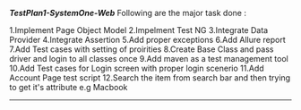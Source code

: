 ***************TestPlan1-SystemOne-Web***************
Following are the major task done :

1.Implement Page Object Model
2.Impelment Test NG 
3.Integrate Data Provider
4.Integrate Assertion
5.Add proper exceptions
6.Add Allure report
7.Add Test cases with setting of proirities 
8.Create Base Class and pass driver and login to all classes once
9.Add maven as a test management tool
10.Add Test cases for Login screen with proper login scenerio
11.Add Account Page test script 
12.Search the item from search bar and then trying to get it's attribute e.g Macbook

****************************************************************
